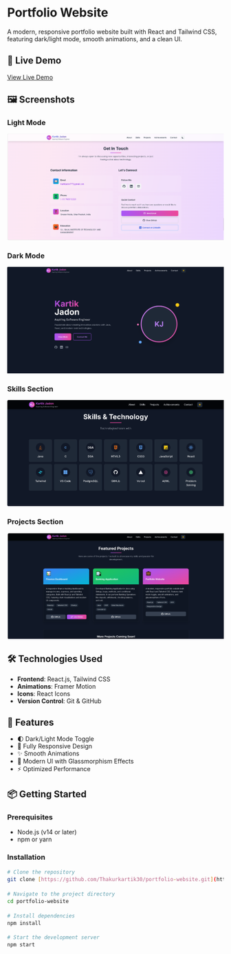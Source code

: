 # Portfolio Website

A modern, responsive portfolio website built with React and Tailwind CSS, featuring dark/light mode, smooth animations, and a clean UI.

## 🚀 Live Demo

[View Live Demo](https://thakurkartik30.github.io/portfolio-website)

## 🖼️ Screenshots

### Light Mode
![Light Mode](screenshots/light-mode.png)

### Dark Mode
![Dark Mode](screenshots/dark-mode.png)



### Skills Section
![Skills Section](screenshots/skills-section.png)

### Projects Section
![Projects Section](screenshots/projects-section.png)

## 🛠️ Technologies Used

- **Frontend**: React.js, Tailwind CSS
- **Animations**: Framer Motion
- **Icons**: React Icons
- **Version Control**: Git & GitHub

## 🚀 Features

- 🌓 Dark/Light Mode Toggle
- 📱 Fully Responsive Design
- ✨ Smooth Animations
- 🎨 Modern UI with Glassmorphism Effects
- ⚡ Optimized Performance

## 📦 Getting Started

### Prerequisites
- Node.js (v14 or later)
- npm or yarn

### Installation
```bash
# Clone the repository
git clone [https://github.com/Thakurkartik30/portfolio-website.git](https://github.com/Thakurkartik30/portfolio-website.git)

# Navigate to the project directory
cd portfolio-website

# Install dependencies
npm install

# Start the development server
npm start